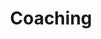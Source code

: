 ---
layout: coaching
title: Coaching
image: /images/coaching/coaching-banner.jpg
signup: Coaching samtaler
show: true
order: 2
header: Coaching
header-link: Se hvad vi tilbyder ⟶
header-link-url: '#content-section'
color-box: #00b894
description: Samtaler er en effektiv måde at finde nye veje at gå. Et coachingforløb hos CCC skærper dit fokus på personlig udvikling, forebyggelse af stress, styrkelse af balancen mellem arbejdsliv og privatliv og gør dig i stand til at håndtere de udfordringer, der er og måtte komme.<br><br>Hos CCC er du altid er sikker på at møde en faglig og teoretisk dybt og bredt funderet coach med mange års erfaring med professionelle samtaler og som minimum en Master i Business Coaching. Da relationen er af afgørende betydning for effekten af coaching, gør vi en dyd ud af at finde den helt rigtige coach til dig og din situation.
---